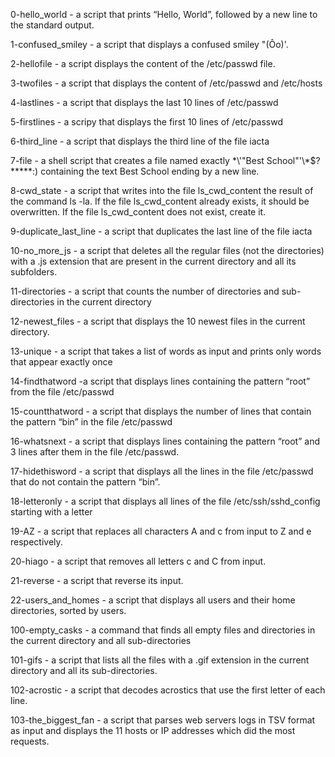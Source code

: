 0-hello_world - a script that prints “Hello, World”, followed by a new line to the standard output.

1-confused_smiley - a script that displays a confused smiley "(Ôo)'.

2-hellofile - a script displays the content of the /etc/passwd file.

3-twofiles - a script that displays the content of /etc/passwd and /etc/hosts

4-lastlines - a script that displays the last 10 lines of /etc/passwd

5-firstlines - a scripy that displays the first 10 lines of /etc/passwd

6-third_line - a script that displays the third line of the file iacta

7-file - a shell script that creates a file named exactly \*\\'"Best School"\'\\*$\?\*\*\*\*\*:) containing the text Best School ending by a new line.

8-cwd_state - a script that writes into the file ls_cwd_content the result of the command ls -la. If the file ls_cwd_content already exists, it should be overwritten. If the file ls_cwd_content does not exist, create it.

9-duplicate_last_line - a script that duplicates the last line of the file iacta

10-no_more_js - a script that deletes all the regular files (not the directories) with a .js extension that are present in the current directory and all its subfolders.

11-directories - a script that counts the number of directories and sub-directories in the current directory

12-newest_files - a script that displays the 10 newest files in the current directory.

13-unique - a script that takes a list of words as input and prints only words that appear exactly once

14-findthatword -a script that displays  lines containing the pattern “root” from the file /etc/passwd

15-countthatword - a script that displays the number of lines that contain the pattern “bin” in the file /etc/passwd

16-whatsnext - a script that displays  lines containing the pattern “root” and 3 lines after them in the file /etc/passwd.

17-hidethisword - a script that displays all the lines in the file /etc/passwd that do not contain the pattern “bin”.

18-letteronly - a script that displays all lines of the file /etc/ssh/sshd_config starting with a letter

19-AZ - a script that replaces all characters A and c from input to Z and e respectively.

20-hiago - a script that removes all letters c and C from input.

21-reverse - a script that reverse its input.

22-users_and_homes - a script that displays all users and their home directories, sorted by users.

100-empty_casks - a command that finds all empty files and directories in the current directory and all sub-directories

101-gifs - a script that lists all the files with a .gif extension in the current directory and all its sub-directories.

102-acrostic - a script that decodes acrostics that use the first letter of each line.

103-the_biggest_fan - a script that parses web servers logs in TSV format as input and displays the 11 hosts or IP addresses which did the most requests.
